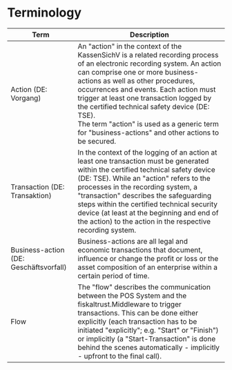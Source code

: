 # Terminology

| Term | Description |
|---|---|
| Action (DE: Vorgang) | An "action" in the context of the KassenSichV is a related recording process of an electronic recording system. An action can comprise one or more business-actions as well as other procedures, occurrences and events. Each action must trigger at least one transaction logged by the certified technical safety device (DE: TSE).<br />The term "action" is used as a generic term for "business-actions" and other actions to be secured. |
| Transaction (DE: Transaktion) | In the context of the logging of an action at least one transaction must be generated within the certified technical safety device (DE: TSE). While an "action" refers to the processes in the recording system, a "transaction" describes the safeguarding steps within the certified technical security device (at least at the beginning and end of the action) to the action in the respective recording system. |
| Business-action (DE: Geschäftsvorfall) | Business-actions are all legal and economic transactions that document, influence or change the profit or loss or the asset composition of an enterprise within a certain period of time. |
| Flow | The "flow" describes the communication between the POS System and the fiskaltrust.Middleware to trigger transactions. This can be done either explicitly (each transaction has to be initiated "explicitly"; e.g. "Start" or "Finish") or implicitly (a "Start-Transaction" is done behind the scenes automatically - implicitly - upfront to the final call). |

